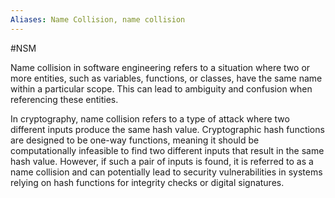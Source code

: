 ```yaml
---
Aliases: Name Collision, name collision
---
```

#NSM

Name collision in software engineering refers to a situation where two or more entities, such as variables, functions, or classes, have the same name within a particular scope. This can lead to ambiguity and confusion when referencing these entities.

In cryptography, name collision refers to a type of attack where two different inputs produce the same hash value. Cryptographic hash functions are designed to be one-way functions, meaning it should be computationally infeasible to find two different inputs that result in the same hash value. However, if such a pair of inputs is found, it is referred to as a name collision and can potentially lead to security vulnerabilities in systems relying on hash functions for integrity checks or digital signatures.